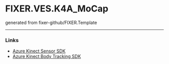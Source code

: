 # FIXER.VES.K4A_MoCap
generated from fixer-github/FIXER.Template  

---
### Links
- [Azure Kinect Sensor SDK](https://docs.microsoft.com/ja-jp/azure/kinect-dk/sensor-sdk-download)
- [Azure Kinect Body Tracking SDK](https://docs.microsoft.com/ja-jp/azure/kinect-dk/body-sdk-download)
